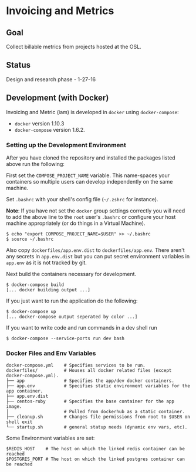 # Invoicing and Metrics


## Goal

Collect billable metrics from projects hosted at the OSL.


## Status

Design and research phase - 1-27-16

## Development (with Docker)

Invoicing and Metric (iam) is developed in `docker` using `docker-compose`:

- `docker` version 1.10.3
- `docker-compose` version 1.6.2.

### Setting up the Development Environment

After you have cloned the repository and installed the packages listed above
run the following:

First set the `COMPOSE_PROJECT_NAME` variable. This name-spaces your containers
so multiple users can develop independently on the same machine.

Set `.bashrc` with your shell's config file (`~/.zshrc` for instance).

**Note**: If you have not set the `docker` group settings correctly you will
need to add the above line to the `root` user's `.bashrc` or configure your
host machine appropriately (or do things in a Virtual Machine).

```
$ echo "export COMPOSE_PROJECT_NAME=$USER" >> ~/.bashrc
$ source ~/.bashrc
```

Also copy `dockerfiles/app.env.dist` to `dockerfiles/app.env`. There aren't any
secrets in `app.env.dist` but you can put secret environment variables in
`app.env` as it is not tracked by git.

Next build the containers necessary for development.

```
$ docker-compose build
[... docker building output ...]
```

If you just want to run the application do the following:

```
$ docker-compose up
[... docker-compose output seperated by color ...]
```

If you want to write code and run commands in a dev shell run

```
$ docker-compose --service-ports run dev bash
```

### Docker Files and Env Variables

```
docker-compose.yml    # Specifies services to be run.
dockerfiles/          # Houses all docker related files (except docker-compose.yml).
├── app               # Specifies the app/dev docker containers.
├── app.env           # Specifies static environment variables for the app container.
├── app.env.dist
├── centos-ruby       # Specifies the base container for the app image.
│                     # Pulled from dockerhub as a static container.
├── cleanup.sh        # Changes file permissions from root to $USER on shell exit
└── startup.sh        # general statup needs (dynamic env vars, etc).
```

Some Environment variables are set:

```
$REDIS_HOST    # The host on which the linked redis container can be reached
$POSTGRES_PORT # The host on which the linked postgres container can be reached
```
